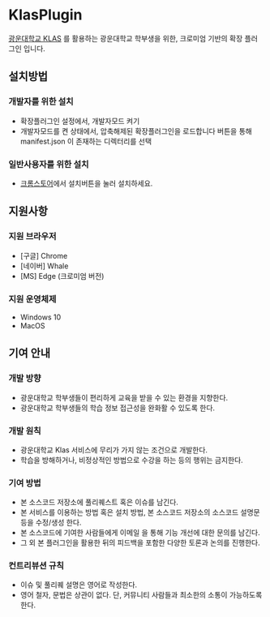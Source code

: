 # KlasPlugin
[광운대학교 KLAS](https://klas.kw.ac.kr) 를 활용하는 광운대학교 학부생을 위한, 크로미엄 기반의 확장 플러그인 입니다.

## 설치방법
### 개발자를 위한 설치
* 확장플러그인 설정에서, 개발자모드 켜기
* 개발자모드를 켠 상태에서, 압축해제된 확장플러그인을 로드합니다 버튼을 통해 manifest.json 이 존재하는 디렉터리를 선택

### 일반사용자를 위한 설치
* [크롬스토어](https://chrome.google.com/webstore/detail/klasplugin/nbfleghpmjokcjfdkelooeabmhmiplpf?hl=ko)에서 설치버튼을 눌러 설치하세요.

## 지원사항
### 지원 브라우저
* [구글] Chrome
* [네이버] Whale
* [MS] Edge (크로미엄 버전)

### 지원 운영체제
* Windows 10
* MacOS

## 기여 안내
### 개발 방향
* 광운대학교 학부생들이 편리하게 교육을 받을 수 있는 환경을 지향한다.
* 광운대학교 학부생들의 학습 정보 접근성을 완화활 수 있도록 한다.

### 개발 원칙
* 광운대학교 Klas 서비스에 무리가 가지 않는 조건으로 개발한다.
* 학습을 방해하거나, 비정상적인 방법으로 수강을 하는 등의 행위는 금지한다.

### 기여 방법
* 본 소스코드 저장소에 풀리퀘스트 혹은 이슈를 남긴다.
* 본 서비스를 이용하는 방법 혹은 설치 방법, 본 소스코드 저장소의 소스코드 설명문 등을 수정/생성 한다.
* 본 소스코드에 기여한 사람들에게 이메일 을 통해 기능 개선에 대한 문의를 남긴다.
* 그 외 본 플러그인을 활용한 뒤의 피드백을 포함한 다양한 토론과 논의를 진행한다.

### 컨트리뷰션 규칙
* 이슈 및 풀리퀘 설명은 영어로 작성한다.
* 영어 철자, 문법은 상관이 없다. 단, 커뮤니티 사람들과 최소한의 소통이 가능하도록 한다.

